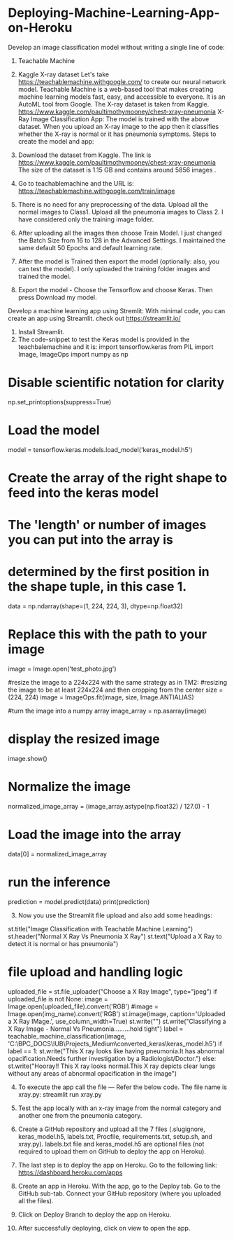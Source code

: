 # Deploying-Machine-Learning-App-on-Heroku

Develop an image classification model without writing a single line of code:
1.	Teachable Machine
2.	Kaggle X-ray dataset
Let's take https://teachablemachine.withgoogle.com/ to create our neural network model. Teachable Machine is a web-based tool that makes creating machine learning models fast, easy, and accessible to everyone. It is an AutoML tool from Google.
The X-ray dataset is taken from Kaggle.
https://www.kaggle.com/paultimothymooney/chest-xray-pneumonia
X-Ray Image Classification App: The model is trained with the above dataset. When you upload an X-ray image to the app then it classifies whether the X-ray is normal or it has pneumonia symptoms.
Steps to create the model and app:
1.	Download the dataset from Kaggle. The link is https://www.kaggle.com/paultimothymooney/chest-xray-pneumonia
The size of the dataset is 1.15 GB and contains around 5856 images .
2.	Go to teachablemachine and the URL is:
https://teachablemachine.withgoogle.com/train/image
3.	There is no need for any preprocessing of the data. Upload all the normal images to Class1. Upload all the pneumonia images to Class 2. I have considered only the training image folder.

4.	After uploading all the images then choose Train Model. I just changed the Batch Size from 16 to 128 in the Advanced Settings. I maintained the same default 50 Epochs and default learning rate.
5.	After the model is Trained then export the model (optionally: also, you can test the model). I only uploaded the training folder images and trained the model.
6.	Export the model - Choose the Tensorflow and choose Keras. Then press Download my model.

Develop a machine learning app using Stremlit:
With minimal code, you can create an app using Streamlit. check out
https://streamlit.io/
1.	Install Streamlit.
2.	The code-snippet to test the Keras model is provided in the teachbalemachine and it is:
import tensorflow.keras
from PIL import Image, ImageOps
import numpy as np

# Disable scientific notation for clarity
np.set_printoptions(suppress=True)

# Load the model
model = tensorflow.keras.models.load_model('keras_model.h5')

# Create the array of the right shape to feed into the keras model
# The 'length' or number of images you can put into the array is
# determined by the first position in the shape tuple, in this case 1.
data = np.ndarray(shape=(1, 224, 224, 3), dtype=np.float32)

# Replace this with the path to your image
image = Image.open('test_photo.jpg')

#resize the image to a 224x224 with the same strategy as in TM2:
#resizing the image to be at least 224x224 and then cropping from the center
size = (224, 224)
image = ImageOps.fit(image, size, Image.ANTIALIAS)

#turn the image into a numpy array
image_array = np.asarray(image)

# display the resized image
image.show()

# Normalize the image
normalized_image_array = (image_array.astype(np.float32) / 127.0) - 1

# Load the image into the array
data[0] = normalized_image_array

# run the inference
prediction = model.predict(data)
print(prediction)

3.	Now you use the Streamlit file upload and also add some headings:

st.title("Image Classification with Teachable Machine Learning")
st.header("Normal X Ray Vs Pneumonia X Ray")
st.text("Upload a X Ray to detect it is normal or has pneumonia")
# file upload and handling logic
uploaded_file = st.file_uploader("Choose a X Ray Image", type="jpeg")
if uploaded_file is not None:
    image = Image.open(uploaded_file).convert('RGB')
#image = Image.open(img_name).convert('RGB')
    st.image(image, caption='Uploaded a X Ray IMage.', use_column_width=True)
    st.write("")
    st.write("Classifying a X Ray Image - Normal Vs Pneumonia.........hold tight")
    label = teachable_machine_classification(image, 'C:\BPC_DOCS\IUB\Projects_Medium\converted_keras\keras_model.h5')
    if label == 1:
        st.write("This X ray looks like having pneumonia.It has abnormal opacification.Needs further investigation by a Radiologist/Doctor.")
    else:
        st.write("Hooray!! This X ray looks normal.This X ray depicts clear lungs without any areas of abnormal opacification in the image")

4.	To execute the app call the file — Refer the below code. The file name is xray.py:
streamlit run xray.py

5.	Test the app locally with an x-ray image from the normal category and another one from the pneumonia category.
6.	Create a GitHub repository and upload all the 7 files (.slugignore, keras_model.h5, labels.txt, Procfile, requirements.txt, setup.sh, and xray.py). labels.txt file and keras_model.h5 are optional files (not required to upload them on GitHub to deploy the app on Heroku).
7.	The last step is to deploy the app on Heroku. Go to the following link:
https://dashboard.heroku.com/apps
8.	Create an app in Heroku. With the app, go to the Deploy tab. Go to the GitHub sub-tab. Connect your GitHub repository (where you uploaded all the files).
9.	Click on Deploy Branch to deploy the app on Heroku. 
10.	After successfully deploying, click on view to open the app.
